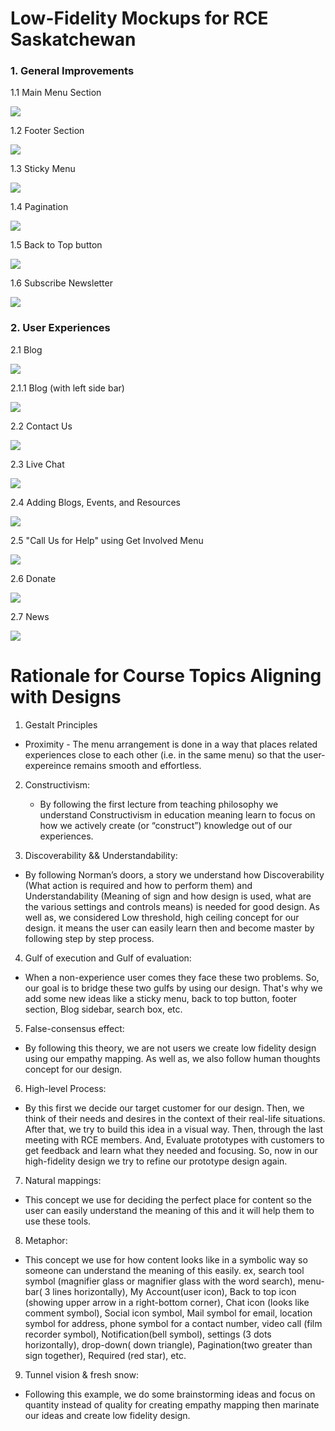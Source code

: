# Low-Fidelity Mockups for RCE Saskatchewan

### 1.  General Improvements

1.1 Main Menu Section

![](https://github.com/milinpatel13298/group-b-people-centred-design/blob/master/images/1.4.1-main-menu.jpg)

1.2 Footer Section

![](https://github.com/milinpatel13298/group-b-people-centred-design/blob/master/images/1.4.2-footer-section.jpg)

1.3 Sticky Menu

![](https://github.com/milinpatel13298/group-b-people-centred-design/blob/master/images/1.4.3-sticky-menu.jpg)

1.4 Pagination

![](https://github.com/milinpatel13298/group-b-people-centred-design/blob/master/images/1.4.12-Pagination.jpg)

1.5 Back to Top button

![](https://github.com/milinpatel13298/group-b-people-centred-design/blob/master/images/1.4.10-back-to-top.jpg)

1.6 Subscribe Newsletter 

![](https://github.com/milinpatel13298/group-b-people-centred-design/blob/master/images/1.4.11-subscribe-newsletter.jpg)


### 2.  User Experiences

2.1 Blog

![](https://github.com/milinpatel13298/group-b-people-centred-design/blob/master/images/1.4.4-blog.jpg)

2.1.1 Blog (with left side bar)

![](https://github.com/milinpatel13298/group-b-people-centred-design/blob/master/images/1.4.5-blog-left.jpg)

2.2 Contact Us

![](https://github.com/milinpatel13298/group-b-people-centred-design/blob/master/images/1.4.6-contact-us.jpg)

2.3 Live Chat

![](https://github.com/milinpatel13298/group-b-people-centred-design/blob/master/images/1.4.7-live-chat.jpg)

2.4 Adding Blogs, Events, and Resources

![](https://github.com/milinpatel13298/group-b-people-centred-design/blob/master/images/1.4.8-add-resources.png)

2.5 "Call Us for Help" using Get Involved Menu

![](https://github.com/milinpatel13298/group-b-people-centred-design/blob/master/images/1.4.9-contact-us.png)

2.6 Donate

![](https://github.com/milinpatel13298/group-b-people-centred-design/blob/master/images/1.4.10-donate.png)

2.7 News

![](https://github.com/milinpatel13298/group-b-people-centred-design/blob/master/images/1.4.11-news.png)


# Rationale for Course Topics Aligning with Designs

1. Gestalt Principles
  * Proximity - The menu arrangement is done in a way that places related experiences close to each other (i.e. in the same menu) so that the user-expereince remains smooth and effortless.
  
2. Constructivism:
   * By following the first lecture from teaching philosophy we understand Constructivism in education meaning learn to focus on how we actively create (or “construct”) knowledge out of our experiences.

3. Discoverability && Understandability:
  * By following Norman’s doors, a story we understand how Discoverability (What action is required and how to perform them) and Understandability (Meaning of sign and how design is used, what are the various settings and controls means) is needed for good design. As well as, we considered Low threshold, high ceiling concept for our design. it means the user can easily learn then and become master by following step by step process.
   
4. Gulf of execution and Gulf of evaluation:
  * When a non-experience user comes they face these two problems. So, our goal is to bridge these two gulfs by using our design. That's why we add some new ideas like a sticky menu, back to top button, footer section, Blog sidebar, search box, etc.
  
5. False-consensus effect:
  * By following this theory, we are not users we create low fidelity design using our empathy mapping. As well as, we also follow human thoughts concept for our design.
  
6. High-level Process:
  * By this first we decide our target customer for our design. Then, we think of their needs and desires in the context of their real-life situations. After that, we try to build this idea in a visual way. Then, through the last meeting with RCE members. And, Evaluate prototypes with customers to get feedback and learn what they needed and focusing. So, now in our high-fidelity design we try to refine our prototype design again.
  
7. Natural mappings: 
  * This concept we use for deciding the perfect place for content so the user can easily understand the meaning of this and it will help them to use these tools.

8. Metaphor:
  * This concept we use for how content looks like in a symbolic way so someone can understand the meaning of this easily. ex, search tool symbol (magnifier glass or magnifier glass with the word search), menu-bar( 3 lines horizontally), My Account(user icon), Back to top icon (showing upper arrow in a right-bottom corner), Chat icon (looks like comment symbol), Social icon symbol, Mail symbol for email, location symbol for address, phone symbol for a contact number, video call (film recorder symbol), Notification(bell symbol), settings (3 dots horizontally), drop-down( down triangle), Pagination(two greater than sign together), Required (red star), etc.

9. Tunnel vision & fresh snow:
  * Following this example, we do some brainstorming ideas and focus on quantity instead of quality for creating empathy mapping then marinate our ideas and create low fidelity design.
